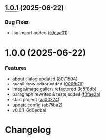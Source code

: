 ## [1.0.1](https://github.com/block-forge-editor/block-forge-editor/compare/v1.0.0...v1.0.1) (2025-06-22)


### Bug Fixes

* jsx import added ([c9caa01](https://github.com/block-forge-editor/block-forge-editor/commit/c9caa01b1f024d8e81d2d52ed97c7082fe401390))

# 1.0.0 (2025-06-22)


### Features

* about dialog updated ([8071504](https://github.com/block-forge-editor/block-forge-editor/commit/8071504b31bcbaf089171f8b7bd644ef6590a9ca))
* excali draw editor added ([906fb78](https://github.com/block-forge-editor/block-forge-editor/commit/906fb786e242d6fcf5176a3565bf9c795a770955))
* image/image gallery refactored ([1c5f8db](https://github.com/block-forge-editor/block-forge-editor/commit/1c5f8dbe6e091cbbd797f7d2afec6796bcc32dd4))
* paragraph rewrited & tests added ([f0fae2a](https://github.com/block-forge-editor/block-forge-editor/commit/f0fae2a0347f7eff3d402fd8bd24536b6afcb3d2))
* start project ([aa00824](https://github.com/block-forge-editor/block-forge-editor/commit/aa00824e61477cd3c855897fa3a6b6fb032ff5f0))
* update config ([ab75ba2](https://github.com/block-forge-editor/block-forge-editor/commit/ab75ba2381825a3698d969f09802aadda5ad2943))
* v0.0.1 ([6d0edba](https://github.com/block-forge-editor/block-forge-editor/commit/6d0edba88f6dd88f6591a38c96d6846a2310c0b1))

# Changelog
